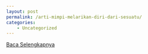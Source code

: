 ```yaml
---
layout: post
permalink: /arti-mimpi-melarikan-diri-dari-sesuatu/
categories:
    - Uncategorized
---
```


[Baca Selengkapnya](/09)